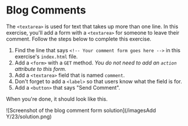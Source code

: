 # Blog Comments

The `<textarea>` is used for text that takes up more than one line. In this exercise, you'll add a form with a `<textarea>` for someone to leave their comment. Follow the steps below to complete this exercise.

1. Find the line that says `<!-- Your comment form goes here -->` in this exercise's `index.html` file.
2. Add a `<form>` with a `GET` method. _You do not need to add an `action` attribute to this form._
3. Add a `<textarea>` field that is named `comment`.
4. Don't forget to add a `<label>` so that users know what the field is for.
5. Add a `<button>` that says "Send Comment".

When you're done, it should look like this.

![Screenshot of the blog comment form solution](/imagesAdd Y/23/solution.png)
